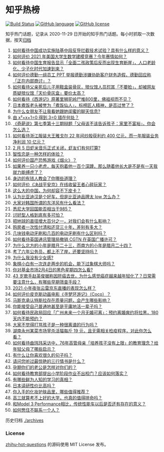 # 知乎热榜
[![Build Status](https://github.com/ToWeLong/zhihu-hot-questions/workflows/CI/badge.svg)](https://github.com/ToWeLong/zhihu-hot-questions/actions)
[![GitHub language](https://img.shields.io/badge/language-golang-orange.svg)](https://golang.org/)
[![GitHub license](https://img.shields.io/github/license/ToWeLong/zhihu-hot-questions)](https://github.com/ToWeLong/zhihu-hot-questions/blob/main/LICENSE)

知乎热门话题，记录从 2020-11-29 日开始的知乎热门话题。每小时抓取一次数据，按天[归档](./archives)

<!-- BEGIN -->

1. [如何看待中国成功实施陆基中段反导拦截技术试验？具有什么样的意义？](https://www.zhihu.com/question/442907371)
1. [如何评价 2021 年美国大学生数学建模竞赛？今年赛情如何？](https://www.zhihu.com/question/440252527)
1. [如何看待中国生育报告显示「全面二孩政策后反而出现生育断崖」，人口老龄化、少子化时代加速到来？](https://www.zhihu.com/question/442679833)
1. [如何评价德勤一组员工 PPT 举报德勤涉嫌协助客户财务造假，德勤回应称「正在内部商讨」？](https://www.zhihu.com/question/442696107)
1. [如何看待父亲死后儿子用鞋盒装骨灰，殡仪馆人员怼其「不要脸」，却被网友质疑殡仪馆「天价骨灰盒」要价太高？](https://www.zhihu.com/question/441101618)
1. [如何看待《西游记》原著里狮驼岭尸堆800里，佛祖视而不见？](https://www.zhihu.com/question/441627356)
1. [日本煮饭老头被誉为「煮饭仙人」，标榜匠人精神，是否过誉了？](https://www.zhihu.com/question/56773677)
1. [为什么女朋友不让我看她跟她闺蜜的聊天信息?](https://www.zhihu.com/question/411657705)
1. [由 x²+x+1=0 得到 3=0 错在何处？](https://www.zhihu.com/question/309863493)
1. [《奇葩说》第七季第十三期辩题「父母该不该告诉孩子：家里不富裕」，你会怎么选？](https://www.zhihu.com/question/442875176)
1. [如何看待浙江服装大王雅戈尔 22 年间炒股获利约 400 亿元，而一年服装业务净利润 10 亿元？](https://www.zhihu.com/question/442878251)
1. [2 月 5 日虾米音乐正式关闭，虾友们有何打算?](https://www.zhihu.com/question/432893433)
1. [智性恋是一种怎样的体验？](https://www.zhihu.com/question/277037027)
1. [如何评价国产恐怖游戏《烟火》？](https://www.zhihu.com/question/395034042)
1. [如果养一只小老虎，每天抱着他一百个深蹲，那么随着他长大是不是有一天我就力能缚虎了？](https://www.zhihu.com/question/437834455)
1. [身边的有钱人教会了你哪些道理？](https://www.zhihu.com/question/430653175)
1. [如何评价《决战平安京》在线收留王者心碎玩家？](https://www.zhihu.com/question/442834132)
1. [这么大的中国，为何却容不下皮卡？](https://www.zhihu.com/question/48425484)
1. [认为比亚迪汉是个好车，但是比亚迪品牌太 low 怎么办？](https://www.zhihu.com/question/431492053)
1. [大家对韩国所谓的东洋风有什么看法？](https://www.zhihu.com/question/440395108)
1. [悉尼大学回国能否相当于985？](https://www.zhihu.com/question/266843003)
1. [讨好型人格到底有多可怕？](https://www.zhihu.com/question/268633341)
1. [把地球的直径增大百分之一，对我们会有什么影响？](https://www.zhihu.com/question/441848439)
1. [购房者一次性付清和还贷三十年，差别有多大？](https://www.zhihu.com/question/440197525)
1. [几块钱电动牙刷和几百的电动牙刷有什么区别吗？](https://www.zhihu.com/question/324119500)
1. [如何看待英国通讯管理局撤销 CGTN 在英国广播许可？](https://www.zhihu.com/question/442872565)
1. [为什么北方的小年是腊月二十三，而南方的小年是腊月二十四？](https://www.zhihu.com/question/20024583)
1. [考了六年公务员，都上不了岸，还要坚持吗？](https://www.zhihu.com/question/366251926)
1. [为什么我没有少女感?](https://www.zhihu.com/question/437488060)
1. [象棋小白有一次连走两步的机会，能下过象棋大师吗？](https://www.zhihu.com/question/442313342)
1. [你对基金市场2月4日的黑色星期四怎么看?](https://www.zhihu.com/question/442804794)
1. [43 岁歌手赵英俊据称因肝癌去世，为什么感觉癌症越来越年轻化了？日常需要注意什么，有哪些早期筛查手段？](https://www.zhihu.com/question/442677538)
1. [2021 小年夜张云雷京东直播的表现怎么样？](https://www.zhihu.com/question/442907988)
1. [如何评价皮克斯动画电影《寻梦环游记》（Coco）？](https://www.zhihu.com/question/57177072)
1. [马斯克承认特斯拉存在质量问题，会产生哪些影响？](https://www.zhihu.com/question/442819243)
1. [你能接受自己普通地甚至是平庸地活一辈子吗？](https://www.zhihu.com/question/442092262)
1. [如何看待民政局回应「广州未来一个月无婚可离」：预约离婚爽约将拉黑，180 天内不能预约？](https://www.zhihu.com/question/442513123)
1. [大家不觉得打骂孩子是一种很离谱的行为吗？](https://www.zhihu.com/question/438387971)
1. [湖南永州某菜市场宰杀活猫每斤 19 元，且无需相关检疫程序，对此你怎么看？](https://www.zhihu.com/question/442836265)
1. [如何看待曲玮玮采访中，76年高管母亲「培养孩子没有上限」的教育理念？给年轻父母了哪些启示？](https://www.zhihu.com/question/442701602)
1. [有什么让你喜欢很久的句子吗？](https://www.zhihu.com/question/437789442)
1. [请问您听过最惊艳的三行情书是什么？](https://www.zhihu.com/question/343563096)
1. [孕期你们的老公是怎样对你们的？](https://www.zhihu.com/question/302590451)
1. [如何看待教育部提出小学阶段作业不出校门？应该如何落实？](https://www.zhihu.com/question/442840323)
1. [有哪些鲜为人知的学习的真相？](https://www.zhihu.com/question/439066811)
1. [日本读研性价比高吗？](https://www.zhihu.com/question/311869755)
1. [你入手的化妆护肤品里，哪些值得推荐？](https://www.zhihu.com/question/438488767)
1. [高三就算考不上好的大学，也真的值得拼命吗？](https://www.zhihu.com/question/440208823)
1. [和Model 3 Performance相比，传统性能车以后是否还有存在的意义？](https://www.zhihu.com/question/438714271)
1. [如何憋住不联系一个人？](https://www.zhihu.com/question/417595335)

<!-- END -->

历史归档 [./archives](./archives)


### License
[zhihu-hot-questions](https://github.com/towelong/zhihu-hot-questions) 的源码使用 MIT License 发布。